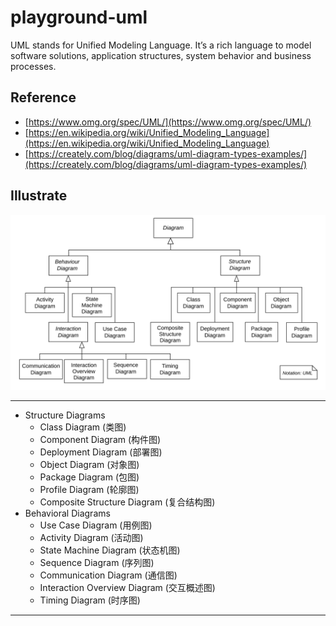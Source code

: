 # playground-uml

UML stands for Unified Modeling Language. It’s a rich language to model software solutions, application structures, system behavior and business processes.

## Reference

- [https://www.omg.org/spec/UML/](https://www.omg.org/spec/UML/)
- [https://en.wikipedia.org/wiki/Unified_Modeling_Language](https://en.wikipedia.org/wiki/Unified_Modeling_Language)
- [https://creately.com/blog/diagrams/uml-diagram-types-examples/](https://creately.com/blog/diagrams/uml-diagram-types-examples/)

## Illustrate

![UML_diagrams_overview](./images/UML_diagrams_overview.svg)

---

* Structure Diagrams
    - Class Diagram (类图)
    - Component Diagram (构件图)
    - Deployment Diagram (部署图)
    - Object Diagram (对象图)
    - Package Diagram (包图)
    - Profile Diagram (轮廓图)
    - Composite Structure Diagram (复合结构图)
* Behavioral Diagrams
    - Use Case Diagram (用例图)
    - Activity Diagram (活动图)
    - State Machine Diagram (状态机图)
    - Sequence Diagram (序列图)
    - Communication Diagram (通信图)
    - Interaction Overview Diagram (交互概述图)
    - Timing Diagram (时序图)

---
